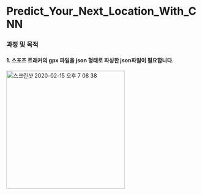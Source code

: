 # Predict_Your_Next_Location_With_CNN


### 과정 및 목적
####  1. 스포츠 트래커의 gpx 파일을 json 형태로 파싱한 json파일이 필요합니다.
  
<img width="309" alt="스크린샷 2020-02-15 오후 7 08 38" src="https://user-images.githubusercontent.com/48645552/74586062-1127f780-5027-11ea-8a51-ef01b65b5507.png">

